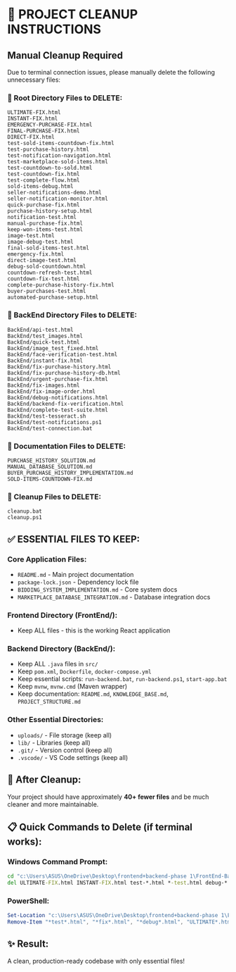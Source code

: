 # 🧹 PROJECT CLEANUP INSTRUCTIONS

## Manual Cleanup Required

Due to terminal connection issues, please manually delete the following unnecessary files:

### 📁 Root Directory Files to DELETE:
```
ULTIMATE-FIX.html
INSTANT-FIX.html  
EMERGENCY-PURCHASE-FIX.html
FINAL-PURCHASE-FIX.html
DIRECT-FIX.html
test-sold-items-countdown-fix.html
test-purchase-history.html
test-notification-navigation.html
test-marketplace-sold-items.html
test-countdown-to-sold.html
test-countdown-fix.html
test-complete-flow.html
sold-items-debug.html
seller-notifications-demo.html
seller-notification-monitor.html
quick-purchase-fix.html
purchase-history-setup.html
notification-test.html
manual-purchase-fix.html
keep-won-items-test.html
image-test.html
image-debug-test.html
final-sold-items-test.html
emergency-fix.html
direct-image-test.html
debug-sold-countdown.html
countdown-refresh-test.html
countdown-fix-test.html
complete-purchase-history-fix.html
buyer-purchases-test.html
automated-purchase-setup.html
```

### 📁 BackEnd Directory Files to DELETE:
```
BackEnd/api-test.html
BackEnd/test_images.html
BackEnd/quick-test.html
BackEnd/image_test_fixed.html
BackEnd/face-verification-test.html
BackEnd/instant-fix.html
BackEnd/fix-purchase-history.html
BackEnd/fix-purchase-history-db.html
BackEnd/urgent-purchase-fix.html
BackEnd/fix-images.html
BackEnd/fix-image-order.html
BackEnd/debug-notifications.html
BackEnd/backend-fix-verification.html
BackEnd/complete-test-suite.html
BackEnd/test-tesseract.sh
BackEnd/test-notifications.ps1
BackEnd/test-connection.bat
```

### 📁 Documentation Files to DELETE:
```
PURCHASE_HISTORY_SOLUTION.md
MANUAL_DATABASE_SOLUTION.md
BUYER_PURCHASE_HISTORY_IMPLEMENTATION.md
SOLD-ITEMS-COUNTDOWN-FIX.md
```

### 📁 Cleanup Files to DELETE:
```
cleanup.bat
cleanup.ps1
```

## ✅ ESSENTIAL FILES TO KEEP:

### Core Application Files:
- `README.md` - Main project documentation
- `package-lock.json` - Dependency lock file
- `BIDDING_SYSTEM_IMPLEMENTATION.md` - Core system docs
- `MARKETPLACE_DATABASE_INTEGRATION.md` - Database integration docs

### Frontend Directory (FrontEnd/):
- Keep ALL files - this is the working React application

### Backend Directory (BackEnd/):
- Keep ALL `.java` files in `src/`
- Keep `pom.xml`, `Dockerfile`, `docker-compose.yml`
- Keep essential scripts: `run-backend.bat`, `run-backend.ps1`, `start-app.bat`
- Keep `mvnw`, `mvnw.cmd` (Maven wrapper)
- Keep documentation: `README.md`, `KNOWLEDGE_BASE.md`, `PROJECT_STRUCTURE.md`

### Other Essential Directories:
- `uploads/` - File storage (keep all)
- `lib/` - Libraries (keep all)
- `.git/` - Version control (keep all)
- `.vscode/` - VS Code settings (keep all)

## 🎯 After Cleanup:

Your project should have approximately **40+ fewer files** and be much cleaner and more maintainable.

## 📋 Quick Commands to Delete (if terminal works):

### Windows Command Prompt:
```cmd
cd "c:\Users\ASUS\OneDrive\Desktop\frontend+backend-phase 1\FrontEnd-BackEnd-Phase-1"
del ULTIMATE-FIX.html INSTANT-FIX.html test-*.html *-test.html debug-*.html *fix*.html emergency-*.html
```

### PowerShell:
```powershell
Set-Location "c:\Users\ASUS\OneDrive\Desktop\frontend+backend-phase 1\FrontEnd-BackEnd-Phase-1"
Remove-Item "*test*.html", "*fix*.html", "*debug*.html", "ULTIMATE*.html", "INSTANT*.html", "EMERGENCY*.html", "FINAL*.html", "DIRECT*.html" -Force
```

## ✨ Result:
A clean, production-ready codebase with only essential files!
